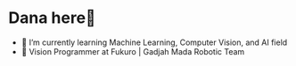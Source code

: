 # Dana here👋 
- 🌱 I’m currently learning Machine Learning, Computer Vision, and AI field
- 🤖 Vision Programmer at Fukuro | Gadjah Mada Robotic Team
